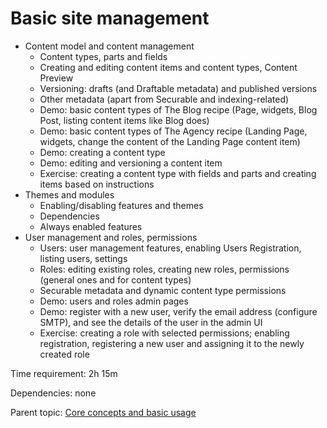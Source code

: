 # Basic site management



- Content model and content management
	- Content types, parts and fields
	- Creating and editing content items and content types, Content Preview
	- Versioning: drafts (and Draftable metadata) and published versions
    - Other metadata (apart from Securable and indexing-related)
	- Demo: basic content types of The Blog recipe (Page, widgets, Blog Post, listing content items like Blog does)
	- Demo: basic content types of The Agency recipe (Landing Page, widgets, change the content of the Landing Page content item)
	- Demo: creating a content type
	- Demo: editing and versioning a content item
	- Exercise: creating a content type with fields and parts and creating items based on instructions
- Themes and modules
	- Enabling/disabling features and themes
	- Dependencies
	- Always enabled features
- User management and roles, permissions
	- Users: user management features, enabling Users Registration, listing users, settings
	- Roles: editing existing roles, creating new roles, permissions (general ones and for content types)
    - Securable metadata and dynamic content type permissions
	- Demo: users and roles admin pages
	- Demo: register with a new user, verify the email address (configure SMTP), and see the details of the user in the admin UI
	- Exercise: creating a role with selected permissions; enabling registration, registering a new user and assigning it to the newly created role

Time requirement: 2h 15m

Dependencies: none

Parent topic: [Core concepts and basic usage](./)